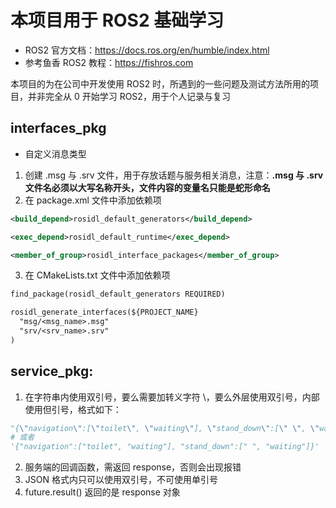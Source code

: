 # 本项目用于 ROS2 基础学习
- ROS2 官方文档：https://docs.ros.org/en/humble/index.html
- 参考鱼香 ROS2 教程：https://fishros.com

本项目的为在公司中开发使用 ROS2 时，所遇到的一些问题及测试方法所用的项目，并非完全从 0 开始学习 ROS2，用于个人记录与复习

## interfaces_pkg
- 自定义消息类型
1. 创建 .msg 与 .srv 文件，用于存放话题与服务相关消息，注意：**.msg 与 .srv 文件名必须以大写名称开头，文件内容的变量名只能是蛇形命名**
2. 在 package.xml 文件中添加依赖项
```package.xml
<build_depend>rosidl_default_generators</build_depend>

<exec_depend>rosidl_default_runtime</exec_depend>

<member_of_group>rosidl_interface_packages</member_of_group>
```
3. 在 CMakeLists.txt 文件中添加依赖项
```CMakeLists.txt
find_package(rosidl_default_generators REQUIRED)

rosidl_generate_interfaces(${PROJECT_NAME}
  "msg/<msg_name>.msg"
  "srv/<srv_name>.srv"
)
```

## service_pkg:
1. 在字符串内使用双引号，要么需要加转义字符 \，要么外层使用双引号，内部使用但引号，格式如下：
```python
"{\"navigation\":[\"toilet\", \"waiting\"], \"stand_down\":[\" \", \"waiting\"]}"
# 或者
'{"navigation":["toilet", "waiting"], "stand_down":[" ", "waiting"]}'
```
2. 服务端的回调函数，需返回 response，否则会出现报错
3. JSON 格式内只可以使用双引号，不可使用单引号
4. future.result() 返回的是 response 对象
